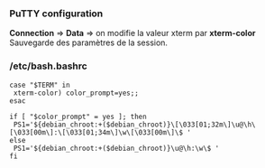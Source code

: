 ### PuTTY configuration

**Connection** => **Data** => on modifie la valeur xterm par **xterm-color**
Sauvegarde des paramètres de la session.

### /etc/bash.bashrc

```
case "$TERM" in
 xterm-color) color_prompt=yes;;
esac

if [ "$color_prompt" = yes ]; then
 PS1='${debian_chroot:+($debian_chroot)}\[\033[01;32m\]\u@\h\[\033[00m\]:\[\033[01;34m\]\w\[\033[00m\]\$ '
else
 PS1='${debian_chroot:+($debian_chroot)}\u@\h:\w\$ '
fi
```

